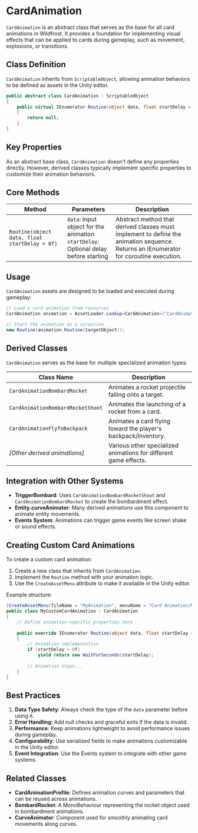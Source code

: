 # CardAnimation

`CardAnimation` is an abstract class that serves as the base for all card animations in Wildfrost. It provides a foundation for implementing visual effects that can be applied to cards during gameplay, such as movement, explosions, or transitions.

## Class Definition

`CardAnimation` inherits from `ScriptableObject`, allowing animation behaviors to be defined as assets in the Unity editor.

```csharp
public abstract class CardAnimation : ScriptableObject
{
    public virtual IEnumerator Routine(object data, float startDelay = 0f)
    {
        return null;
    }
}
```

## Key Properties

As an abstract base class, `CardAnimation` doesn't define any properties directly. However, derived classes typically implement specific properties to customize their animation behaviors.

## Core Methods

| Method | Parameters | Description |
|--------|------------|-------------|
| `Routine(object data, float startDelay = 0f)` | `data`: Input object for the animation<br>`startDelay`: Optional delay before starting | Abstract method that derived classes must implement to define the animation sequence. Returns an IEnumerator for coroutine execution. |

## Usage

`CardAnimation` assets are designed to be loaded and executed during gameplay:

```csharp
// Load a card animation from resources
CardAnimation animation = AssetLoader.Lookup<CardAnimation>("CardAnimations", "AnimationName");

// Start the animation as a coroutine
new Routine(animation.Routine(targetObject));
```

## Derived Classes

`CardAnimation` serves as the base for multiple specialized animation types:

| Class Name | Description |
|------------|-------------|
| `CardAnimationBombardRocket` | Animates a rocket projectile falling onto a target. |
| `CardAnimationBombardRocketShoot` | Animates the launching of a rocket from a card. |
| `CardAnimationFlyToBackpack` | Animates a card flying toward the player's backpack/inventory. |
| *[Other derived animations]* | Various other specialized animations for different game effects. |

## Integration with Other Systems

- **TriggerBombard**: Uses `CardAnimationBombardRocketShoot` and `CardAnimationBombardRocket` to create the bombardment effect.
- **Entity.curveAnimator**: Many derived animations use this component to animate entity movements.
- **Events System**: Animations can trigger game events like screen shake or sound effects.

## Creating Custom Card Animations

To create a custom card animation:

1. Create a new class that inherits from `CardAnimation`.
2. Implement the `Routine` method with your animation logic.
3. Use the `CreateAssetMenu` attribute to make it available in the Unity editor.

Example structure:

```csharp
[CreateAssetMenu(fileName = "MyAnimation", menuName = "Card Animation/My Animation")]
public class MyCustomCardAnimation : CardAnimation
{
    // Define animation-specific properties here
    
    public override IEnumerator Routine(object data, float startDelay = 0f)
    {
        // Animation implementation
        if (startDelay > 0f)
            yield return new WaitForSeconds(startDelay);
            
        // Animation steps...
    }
}
```

## Best Practices

1. **Data Type Safety**: Always check the type of the `data` parameter before using it.
2. **Error Handling**: Add null checks and graceful exits if the data is invalid.
3. **Performance**: Keep animations lightweight to avoid performance issues during gameplay.
4. **Configurability**: Use serialized fields to make animations customizable in the Unity editor.
5. **Event Integration**: Use the Events system to integrate with other game systems.

## Related Classes

- **CardAnimationProfile**: Defines animation curves and parameters that can be reused across animations.
- **BombardRocket**: A MonoBehaviour representing the rocket object used in bombardment animations.
- **CurveAnimator**: Component used for smoothly animating card movements along curves.
